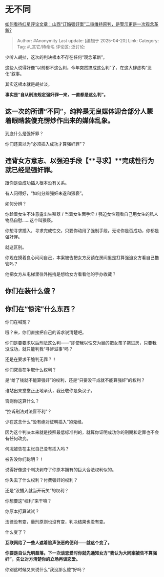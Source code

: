 # 无不同
[如何看待红星评论文章：山西“订婚强奸案”二审维持原判，是警示更是一次观念革新?](https://www.zhihu.com/question/1896257333656526906/answer/1897009903429731880)

> Author: #Anonymity
> Last update: [编辑于 2025-04-20]
> Link:
> Category:
> Tag: #_其它/待命名
> 评论区:
> 泛讨论:

少听人胡扯，这次的判决根本不存在任何“观念革新”。

这些人说得好像“以前都不这么判，今年突然搞成这么判”了，在这大肆虚构“恶化”叙事。

其实这根本就是胡扯淡。

**事实是“自从刑法规定强奸罪一来，一直都是这么判”。**

## **这一次的所谓“不同”，纯粹是无良媒体迎合部分人蒙着眼睛装傻充愣炒作出来的媒体乱象。**

到底什么是强奸罪？

你们还真以为“必须插入成功才算强奸罪”？

## 违背女方意志、以强迫手段【**寻求】**完成性行为就已经是强奸罪。

跟你是否成功插入根本没有关系。

有人问得好，“如何分辨强奸未遂和猥亵”。

如何分辨？

你趁着女生不注意露出生殖器 / 当着女生面手淫 / 强迫女性观看自己用女生的私人物品自慰……这个叫猥亵。

你想寻求插入，寻求完成性交，只要你动用了强制手段，无论你是否成功，你都是强奸罪。

就这区别。

你现在摸着良心问问自己，本案被告把女方反锁在房间里是打算强迫女方看自己撸管吗？

他把女方从电梯里往外拖拽是想给女方看看他的手办收藏？

## 你们在装什么傻？

## 你们在“惊诧”什么东西？

你们在喊冤？

哦？来，你们直接把自己的诉求说清楚吧。

你们是要要求以后刑法这么判——“即使我以性交为目的把女孩子拖进房，只要我没成功，就只能判我“寻衅滋事“吗？

还是在要求干脆判无罪？！

你们究竟在争取什么权利？

是“给了钱就不能算强奸”的权利，还是“只要没干成就不能算强奸”的权利？

谁站出来堂堂正正地承认，我还敬你是条汉子。

否则你这算什么？

“控诉刑法对法盲不利”？

少在这念什么“没有绝对证明插入”的鬼经。

因为这个判决本来就是按照最低标准判的，就算你证明成功你的刑期和定罪也不会有任何改变。

何况被告在主张自己没有插入吗？

被告没你们聪明？！

说得好像这个判决剥夺了你原本拥有的巨大合法权利似的。

你失去了什么权利？付费强奸的权利？

还是“没插入就当开玩笑”的权利？

你想要这“权利”来干嘛？

你原本打算试试？

法律没有变，量刑原则也没有变，判决结果也没有变。

什么变了？

**互联网给了一些人遮着脸声张恶的便利——就这个变了。**

**你要是自认光明磊落，下一次谈恋爱时你就先通知女方“我认为大同案被告不算强奸”，先让对方清楚你的立场再谈恋爱。**

你别这时候又来说什么“我没那么傻”好吗？
